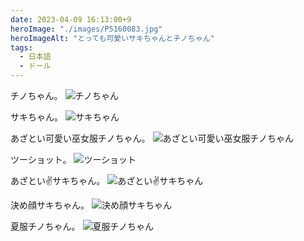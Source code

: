```yaml
---
date: 2023-04-09 16:13:00+9
heroImage: "./images/P5160083.jpg"
heroImageAlt: "とっても可愛いサキちゃんとチノちゃん"
tags:
  - 日本語
  - ドール
---
```


<!-- more -->

チノちゃん。
![チノちゃん](./images/P2100005.jpg)

サキちゃん。
![サキちゃん](./images/P3270066.jpg)

あざとい可愛い巫女服チノちゃん。
![あざとい可愛い巫女服チノちゃん](./images/P4140194.jpg)

ツーショット。
![ツーショット](./images/P5160083.jpg)

あざとい✌サキちゃん。
![あざとい✌サキちゃん](./images/P8060024.jpg)

決め顔サキちゃん。
![決め顔サキちゃん](./images/P8280109.jpg)

夏服チノちゃん。
![夏服チノちゃん](./images/PA300015.jpg)
